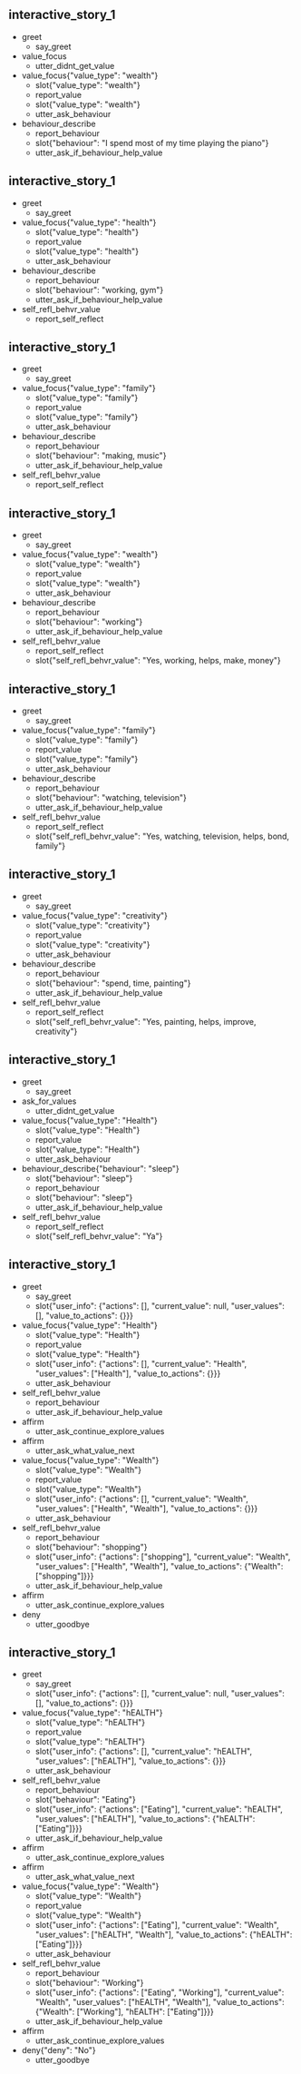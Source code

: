## interactive_story_1
* greet
    - say_greet
* value_focus
    - utter_didnt_get_value
* value_focus{"value_type": "wealth"}
    - slot{"value_type": "wealth"}
    - report_value
    - slot{"value_type": "wealth"}
    - utter_ask_behaviour
* behaviour_describe
    - report_behaviour
    - slot{"behaviour": "I spend most of my time playing the piano"}
    - utter_ask_if_behaviour_help_value

## interactive_story_1
* greet
    - say_greet
* value_focus{"value_type": "health"}
    - slot{"value_type": "health"}
    - report_value
    - slot{"value_type": "health"}
    - utter_ask_behaviour
* behaviour_describe
    - report_behaviour
    - slot{"behaviour": "working, gym"}
    - utter_ask_if_behaviour_help_value
* self_refl_behvr_value
    - report_self_reflect

## interactive_story_1
* greet
    - say_greet
* value_focus{"value_type": "family"}
    - slot{"value_type": "family"}
    - report_value
    - slot{"value_type": "family"}
    - utter_ask_behaviour
* behaviour_describe
    - report_behaviour
    - slot{"behaviour": "making, music"}
    - utter_ask_if_behaviour_help_value
* self_refl_behvr_value
    - report_self_reflect

## interactive_story_1
* greet
    - say_greet
* value_focus{"value_type": "wealth"}
    - slot{"value_type": "wealth"}
    - report_value
    - slot{"value_type": "wealth"}
    - utter_ask_behaviour
* behaviour_describe
    - report_behaviour
    - slot{"behaviour": "working"}
    - utter_ask_if_behaviour_help_value
* self_refl_behvr_value
    - report_self_reflect
    - slot{"self_refl_behvr_value": "Yes, working, helps, make, money"}

## interactive_story_1
* greet
    - say_greet
* value_focus{"value_type": "family"}
    - slot{"value_type": "family"}
    - report_value
    - slot{"value_type": "family"}
    - utter_ask_behaviour
* behaviour_describe
    - report_behaviour
    - slot{"behaviour": "watching, television"}
    - utter_ask_if_behaviour_help_value
* self_refl_behvr_value
    - report_self_reflect
    - slot{"self_refl_behvr_value": "Yes, watching, television, helps, bond, family"}

## interactive_story_1
* greet
    - say_greet
* value_focus{"value_type": "creativity"}
    - slot{"value_type": "creativity"}
    - report_value
    - slot{"value_type": "creativity"}
    - utter_ask_behaviour
* behaviour_describe
    - report_behaviour
    - slot{"behaviour": "spend, time, painting"}
    - utter_ask_if_behaviour_help_value
* self_refl_behvr_value
    - report_self_reflect
    - slot{"self_refl_behvr_value": "Yes, painting, helps, improve, creativity"}

## interactive_story_1
* greet
    - say_greet
* ask_for_values
    - utter_didnt_get_value
* value_focus{"value_type": "Health"}
    - slot{"value_type": "Health"}
    - report_value
    - slot{"value_type": "Health"}
    - utter_ask_behaviour
* behaviour_describe{"behaviour": "sleep"}
    - slot{"behaviour": "sleep"}
    - report_behaviour
    - slot{"behaviour": "sleep"}
    - utter_ask_if_behaviour_help_value
* self_refl_behvr_value
    - report_self_reflect
    - slot{"self_refl_behvr_value": "Ya"}

## interactive_story_1
* greet
    - say_greet
    - slot{"user_info": {"actions": [], "current_value": null, "user_values": [], "value_to_actions": {}}}
* value_focus{"value_type": "Health"}
    - slot{"value_type": "Health"}
    - report_value
    - slot{"value_type": "Health"}
    - slot{"user_info": {"actions": [], "current_value": "Health", "user_values": ["Health"], "value_to_actions": {}}}
    - utter_ask_behaviour
* self_refl_behvr_value
    - report_behaviour
    - utter_ask_if_behaviour_help_value
* affirm
    - utter_ask_continue_explore_values
* affirm
    - utter_ask_what_value_next
* value_focus{"value_type": "Wealth"}
    - slot{"value_type": "Wealth"}
    - report_value
    - slot{"value_type": "Wealth"}
    - slot{"user_info": {"actions": [], "current_value": "Wealth", "user_values": ["Health", "Wealth"], "value_to_actions": {}}}
    - utter_ask_behaviour
* self_refl_behvr_value
    - report_behaviour
    - slot{"behaviour": "shopping"}
    - slot{"user_info": {"actions": ["shopping"], "current_value": "Wealth", "user_values": ["Health", "Wealth"], "value_to_actions": {"Wealth": ["shopping"]}}}
    - utter_ask_if_behaviour_help_value
* affirm
    - utter_ask_continue_explore_values
* deny
    - utter_goodbye

## interactive_story_1
* greet
    - say_greet
    - slot{"user_info": {"actions": [], "current_value": null, "user_values": [], "value_to_actions": {}}}
* value_focus{"value_type": "hEALTH"}
    - slot{"value_type": "hEALTH"}
    - report_value
    - slot{"value_type": "hEALTH"}
    - slot{"user_info": {"actions": [], "current_value": "hEALTH", "user_values": ["hEALTH"], "value_to_actions": {}}}
    - utter_ask_behaviour
* self_refl_behvr_value
    - report_behaviour
    - slot{"behaviour": "Eating"}
    - slot{"user_info": {"actions": ["Eating"], "current_value": "hEALTH", "user_values": ["hEALTH"], "value_to_actions": {"hEALTH": ["Eating"]}}}
    - utter_ask_if_behaviour_help_value
* affirm
    - utter_ask_continue_explore_values
* affirm
    - utter_ask_what_value_next
* value_focus{"value_type": "Wealth"}
    - slot{"value_type": "Wealth"}
    - report_value
    - slot{"value_type": "Wealth"}
    - slot{"user_info": {"actions": ["Eating"], "current_value": "Wealth", "user_values": ["hEALTH", "Wealth"], "value_to_actions": {"hEALTH": ["Eating"]}}}
    - utter_ask_behaviour
* self_refl_behvr_value
    - report_behaviour
    - slot{"behaviour": "Working"}
    - slot{"user_info": {"actions": ["Eating", "Working"], "current_value": "Wealth", "user_values": ["hEALTH", "Wealth"], "value_to_actions": {"Wealth": ["Working"], "hEALTH": ["Eating"]}}}
    - utter_ask_if_behaviour_help_value
* affirm
    - utter_ask_continue_explore_values
* deny{"deny": "No"}
    - utter_goodbye
